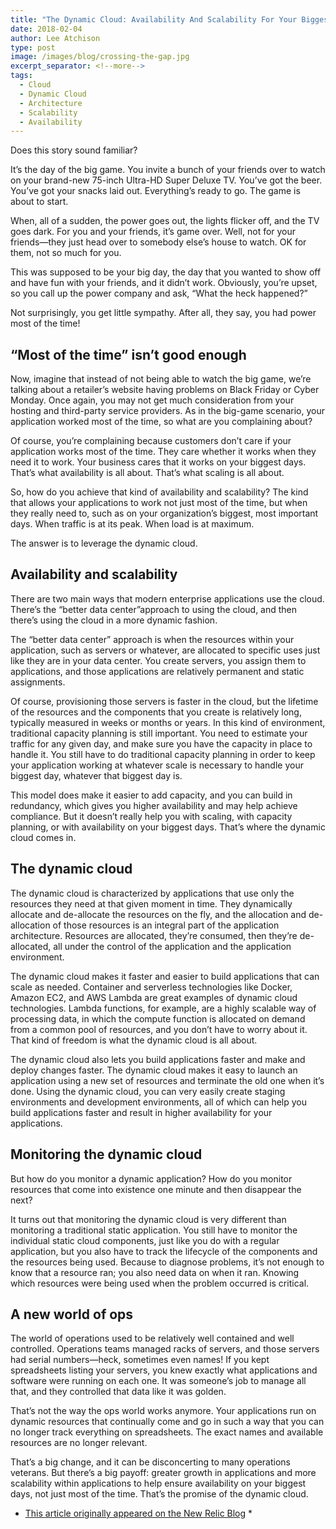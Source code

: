 ```yaml
---
title: "The Dynamic Cloud: Availability And Scalability For Your Biggest Days"
date: 2018-02-04
author: Lee Atchison
type: post
image: /images/blog/crossing-the-gap.jpg
excerpt_separator: <!--more-->
tags:
  - Cloud
  - Dynamic Cloud
  - Architecture
  - Scalability
  - Availability
---
```


Does this story sound familiar?

It’s the day of the big game. You invite a bunch of your friends over to watch on your brand-new 75-inch Ultra-HD Super Deluxe TV. You’ve got the beer. You’ve got your snacks laid out. Everything’s ready to go. The game is about to start.

When, all of a sudden, the power goes out, the lights flicker off, and the TV goes dark. For you and your friends, it’s game over. <!--more-->Well, not for your friends—they just head over to somebody else’s house to watch. OK for them, not so much for you.

This was supposed to be your big day, the day that you wanted to show off and have fun with your friends, and it didn’t work. Obviously, you’re upset, so you call up the power company and ask, “What the heck happened?”

Not surprisingly, you get little sympathy. After all, they say, you had power most of the time!

## “Most of the time” isn’t good enough
Now, imagine that instead of not being able to watch the big game, we’re talking about a retailer’s website having problems on Black Friday or Cyber Monday. Once again, you may not get much consideration from your hosting and third-party service providers. As in the big-game scenario, your application worked most of the time, so what are you complaining about?

Of course, you’re complaining because customers don’t care if your application works most of the time. They care whether it works when they need it to work. Your business cares that it works on your biggest days. That’s what availability is all about. That’s what scaling is all about.

So, how do you achieve that kind of availability and scalability? The kind that allows your applications to work not just most of the time, but when they really need to, such as on your organization’s biggest, most important days. When traffic is at its peak. When load is at maximum.

The answer is to leverage the dynamic cloud.

## Availability and scalability
There are two main ways that modern enterprise applications use the cloud. There’s the “better data center”approach to using the cloud, and then there’s using the cloud in a more dynamic fashion.

The “better data center” approach is when the resources within your application, such as servers or whatever, are allocated to specific uses just like they are in your data center. You create servers, you assign them to applications, and those applications are relatively permanent and static assignments.

Of course, provisioning those servers is faster in the cloud, but the lifetime of the resources and the components that you create is relatively long, typically measured in weeks or months or years. In this kind of environment, traditional capacity planning is still important. You need to estimate your traffic for any given day, and make sure you have the capacity in place to handle it. You still have to do traditional capacity planning in order to keep your application working at whatever scale is necessary to handle your biggest day, whatever that biggest day is.

This model does make it easier to add capacity, and you can build in redundancy, which gives you higher availability and may help achieve compliance. But it doesn’t really help you with scaling, with capacity planning, or with availability on your biggest days. That’s where the dynamic cloud comes in.

## The dynamic cloud
The dynamic cloud is characterized by applications that use only the resources they need at that given moment in time. They dynamically allocate and de-allocate the resources on the fly, and the allocation and de-allocation of those resources is an integral part of the application architecture. Resources are allocated, they’re consumed, then they’re de-allocated, all under the control of the application and the application environment.

The dynamic cloud makes it faster and easier to build applications that can scale as needed. Container and serverless technologies like Docker, Amazon EC2, and AWS Lambda are great examples of dynamic cloud technologies. Lambda functions, for example, are a highly scalable way of processing data, in which the compute function is allocated on demand from a common pool of resources, and you don’t have to worry about it. That kind of freedom is what the dynamic cloud is all about.

The dynamic cloud also lets you build applications faster and make and deploy changes faster. The dynamic cloud makes it easy to launch an application using a new set of resources and terminate the old one when it’s done. Using the dynamic cloud, you can very easily create staging environments and development environments, all of which can help you build applications faster and result in higher availability for your applications.

## Monitoring the dynamic cloud
But how do you monitor a dynamic application? How do you monitor resources that come into existence one minute and then disappear the next?

It turns out that monitoring the dynamic cloud is very different than monitoring a traditional static application. You still have to monitor the individual static cloud components, just like you do with a regular application, but you also have to track the lifecycle of the components and the resources being used. Because to diagnose problems, it’s not enough to know that a resource ran; you also need data on when it ran. Knowing which resources were being used when the problem occurred is critical.

## A new world of ops
The world of operations used to be relatively well contained and well controlled. Operations teams managed racks of servers, and those servers had serial numbers—heck, sometimes even names! If you kept spreadsheets listing your servers, you knew exactly what applications and software were running on each one. It was someone’s job to manage all that, and they controlled that data like it was golden.

That’s not the way the ops world works anymore. Your applications run on dynamic resources that continually come and go in such a way that you can no longer track everything on spreadsheets. The exact names and available resources are no longer relevant.

That’s a big change, and it can be disconcerting to many operations veterans. But there’s a big payoff: greater growth in applications and more scalability within applications to help ensure availability on your biggest days, not just most of the time. That’s the promise of the dynamic cloud.

* <a href="https://blog.newrelic.com/2018/02/02/dynamic-cloud-availability-scalability/" target="_blank">This article originally appeared on the New Relic Blog</a> *

 